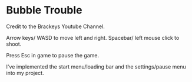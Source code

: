 # Bubble Trouble

Credit to the Brackeys Youtube Channel.

Arrow keys/ WASD to move left and right.
Spacebar/ left mouse click to shoot.

Press Esc in game to pause the game.

I've implemented the start menu/loading bar and the settings/pause menu into my project.
